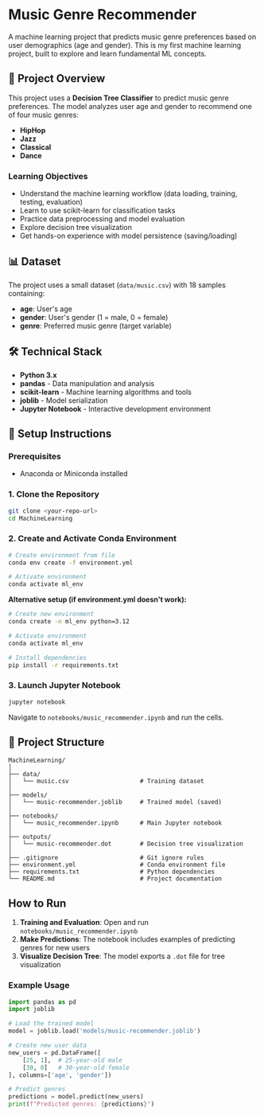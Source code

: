 # Music Genre Recommender

A machine learning project that predicts music genre preferences based on user demographics (age and gender). This is my first machine learning project, built to explore and learn fundamental ML concepts.

## 📖 Project Overview

This project uses a **Decision Tree Classifier** to predict music genre preferences. The model analyzes user age and gender to recommend one of four music genres:
- **HipHop**
- **Jazz** 
- **Classical**
- **Dance**

### Learning Objectives
- Understand the machine learning workflow (data loading, training, testing, evaluation)
- Learn to use scikit-learn for classification tasks
- Practice data preprocessing and model evaluation
- Explore decision tree visualization
- Get hands-on experience with model persistence (saving/loading)

## 📊 Dataset

The project uses a small dataset (`data/music.csv`) with 18 samples containing:
- **age**: User's age
- **gender**: User's gender (1 = male, 0 = female)
- **genre**: Preferred music genre (target variable)

## 🛠️ Technical Stack

- **Python 3.x**
- **pandas** - Data manipulation and analysis
- **scikit-learn** - Machine learning algorithms and tools
- **joblib** - Model serialization
- **Jupyter Notebook** - Interactive development environment

## 🚀 Setup Instructions

### Prerequisites
- Anaconda or Miniconda installed

### 1. Clone the Repository
```bash
git clone <your-repo-url>
cd MachineLearning
```

### 2. Create and Activate Conda Environment
```bash
# Create environment from file
conda env create -f environment.yml

# Activate environment
conda activate ml_env
```

**Alternative setup (if environment.yml doesn't work):**
```bash
# Create new environment
conda create -n ml_env python=3.12

# Activate environment
conda activate ml_env

# Install dependencies
pip install -r requirements.txt
```

### 3. Launch Jupyter Notebook
```bash
jupyter notebook
```

Navigate to `notebooks/music_recommender.ipynb` and run the cells.

## 📁 Project Structure

```
MachineLearning/
│
├── data/
│   └── music.csv                    # Training dataset
│
├── models/
│   └── music-recommender.joblib     # Trained model (saved)
│
├── notebooks/
│   └── music_recommender.ipynb      # Main Jupyter notebook
│
├── outputs/
│   └── music-recommender.dot        # Decision tree visualization
│
├── .gitignore                       # Git ignore rules
├── environment.yml                  # Conda environment file
├── requirements.txt                 # Python dependencies
└── README.md                        # Project documentation
```

## How to Run

1. **Training and Evaluation**: Open and run `notebooks/music_recommender.ipynb`
2. **Make Predictions**: The notebook includes examples of predicting genres for new users
3. **Visualize Decision Tree**: The model exports a `.dot` file for tree visualization

### Example Usage
```python
import pandas as pd
import joblib

# Load the trained model
model = joblib.load('models/music-recommender.joblib')

# Create new user data
new_users = pd.DataFrame([
    [25, 1],  # 25-year-old male
    [30, 0]   # 30-year-old female
], columns=['age', 'gender'])

# Predict genres
predictions = model.predict(new_users)
print(f"Predicted genres: {predictions}")
```